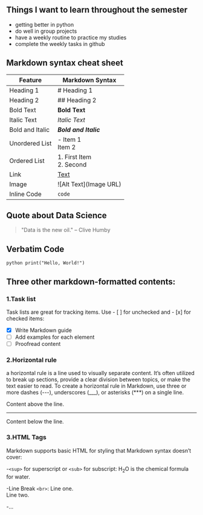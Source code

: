 ## Things I want to learn throughout the semester
- getting better in python
- do well in group projects
- have a weekly routine to practice my studies
- complete the weekly tasks in github

## Markdown syntax cheat sheet 
| Feature | Markdown Syntax |
| --------| ------------- |
| Heading 1 | # Heading 1 |
| Heading 2 | ## Heading 2 |
| Bold Text | **Bold Text** |
| Italic Text | *Italic Text* |
| Bold and Italic | ***Bold and Italic*** |
| Unordered List | - Item 1 <br> Item 2 |
| Ordered List | 1. First Item <br> 2. Second | 
| Link | [Text](URL) | 
| Image | ![Alt Text](Image URL) |
| Inline Code | `code` |

## Quote about Data Science
> "Data is the new oil."
> – Clive Humby

## Verbatim Code 
`python
print("Hello, World!")`

## Three other markdown-formatted contents:
### 1.Task list
Task lists are great for tracking items. Use - [ ] for unchecked and - [x] for checked items:
- [x] Write Markdown guide
- [ ] Add examples for each element
- [ ] Proofread content

### 2.Horizontal rule
a horizontal rule is a line used to visually separate content. It’s often utilized to break up sections, provide a clear division between topics, or make the text easier to read.
To create a horizontal rule in Markdown, use three or more dashes (---), underscores (___), or asterisks (***) on a single line.

Content above the line.

---

Content below the line.

### 3.HTML Tags
Markdown supports basic HTML for styling that Markdown syntax doesn’t cover:

-`<sup>` for superscript or `<sub>` for subscript:
H<sub>2</sub>O is the chemical formula for water.

-Line Break `<br>`:
Line one.<br>Line two.


-...









